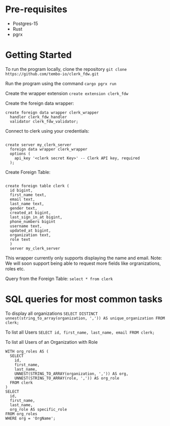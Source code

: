# Pre-requisites

- Postgres-15
- Rust
- pgrx

# Getting Started

To run the program locally, clone the repository
`git clone https://github.com/tembo-io/clerk_fdw.git`

Run the program using the command
`cargo pgrx run`

Create the wrapper extension
`create extension clerk_fdw`

Create the foreign data wrapper:

```
create foreign data wrapper clerk_wrapper
  handler clerk_fdw_handler
  validator clerk_fdw_validator;
```

Connect to clerk using your credentials:

```

create server my_clerk_server
  foreign data wrapper clerk_wrapper
  options (
    api_key '<clerk secret Key>' -- Clerk API key, required
  );

```

Create Foreign Table:

```

create foreign table clerk (
  id bigint,
  first_name text,
  email text,
  last_name text,
  gender text,
  created_at bigint,
  last_sign_in_at bigint,
  phone_numbers bigint
  username text,
  updated_at bigint,
  organization text,
  role text
  )
  server my_clerk_server

```

This wrapper currently only supports displaying the name and email.
Note: We will soon support being able to request more fields like orgranizations, roles etc.

Query from the Foreign Table:
`select * from clerk`

# SQL queries for most common tasks

To display all organizations
`SELECT DISTINCT unnest(string_to_array(organization, ',')) AS unique_organization FROM clerk;`

To list all Users
`SELECT id, first_name, last_name, email FROM clerk;`

To list all Users of an Organization with Role

```
WITH org_roles AS (
  SELECT
    id,
    first_name,
    last_name,
    UNNEST(STRING_TO_ARRAY(organization, ',')) AS org,
    UNNEST(STRING_TO_ARRAY(role, ',')) AS org_role
  FROM clerk
)
SELECT
  id,
  first_name,
  last_name,
  org_role AS specific_role
FROM org_roles
WHERE org = 'OrgName';

```
